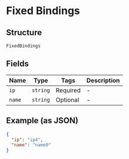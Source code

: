 
# Fixed Bindings

## Structure

`FixedBindings`

## Fields

| Name | Type | Tags | Description |
|  --- | --- | --- | --- |
| `ip` | `string` | Required | - |
| `name` | `string` | Optional | - |

## Example (as JSON)

```json
{
  "ip": "ip4",
  "name": "name0"
}
```

